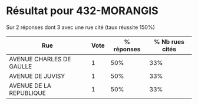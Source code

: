 # Résultat pour 432-MORANGIS

Sur 2 réponses dont 3 avec une rue cité (taux réussite 150%)

| Rue | Vote | % réponses | % Nb rues cités|
|-----|------|------------|----------------|
| AVENUE CHARLES DE GAULLE | 1 | 50% | 33%|
| AVENUE DE JUVISY | 1 | 50% | 33%|
| AVENUE DE LA REPUBLIQUE | 1 | 50% | 33%|
